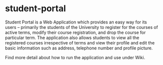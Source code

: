 # student-portal
Student Portal is a Web Application which provides an easy way for its users – primarily the students of the University 
to register for the courses of active terms, modify their course registration, and drop the course for particular term. 
The application also allows students to view all the registered courses irrespective of terms and
view their profile and edit the basic information such as address, telephone number and profile picture.

Find more detail about how to run the application and use under Wiki.
